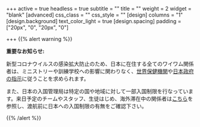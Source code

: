 +++
active = true
headless = true
subtitle = ""
title = ""
weight = 2
widget = "blank"
[advanced]
css_class = ""
css_style = ""
[design]
columns = "1"
[design.background]
text_color_light = true
[design.spacing]
padding = ["20px", "0", "20px", "0"]

+++
{{% alert warning %}}

**重要なお知らせ:**

新型コロナウイルスの感染拡大防止のため、日本に在住する全てのワイワム関係者は、ミニストリーや訓練学校への影響に関わりなく、[世界保健機関](https://www.who.int/emergencies/diseases/novel-coronavirus-2019)や[日本政府の指示](https://www.mhlw.go.jp/stf/seisakunitsuite/bunya/0000164708_00001.html)に従うことを求められます。

また、日本の入国管理局は特定の国や地域に対して一部入国制限を行なっています。来日予定のチームやスタッフ、生徒はじめ、海外滞在中の関係者は[こちら](http://www.moj.go.jp/hisho/kouhou/20200131comment.html)を参照し、渡航前に日本への入国制限の有無をご確認下さい。

{{% /alert %}}